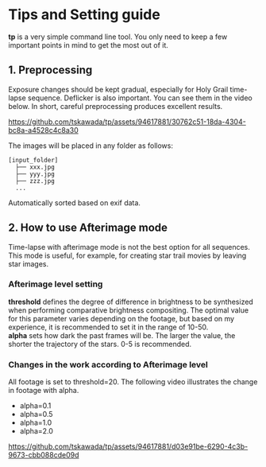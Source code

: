 # Tips and Setting guide

**tp** is a very simple command line tool. You only need to keep a few important points in mind to get the most out of it.

## 1. Preprocessing
Exposure changes should be kept gradual, especially for Holy Grail time-lapse sequence. Deflicker is also important. You can see them in the video below. In short, careful preprocessing produces excellent results.

https://github.com/tskawada/tp/assets/94617881/30762c51-18da-4304-bc8a-a4528c4c8a30

The images will be placed in any folder as follows:
```
[input_folder]
  ├── xxx.jpg
  ├── yyy.jpg
  ├── zzz.jpg
  ...
```
Automatically sorted based on exif data.

## 2. How to use Afterimage mode
Time-lapse with afterimage mode is not the best option for all sequences. This mode is useful, for example, for creating star trail movies by leaving star images.

### Afterimage level setting
**threshold** defines the degree of difference in brightness to be synthesized when performing comparative brightness compositing. The optimal value for this parameter varies depending on the footage, but based on my experience, it is recommended to set it in the range of 10-50.  
**alpha** sets how dark the past frames will be. The larger the value, the shorter the trajectory of the stars. 0-5 is recommended.

### Changes in the work according to Afterimage level
All footage is set to threshold=20. The following video illustrates the change in footage with alpha.
- alpha=0.1
- alpha=0.5
- alpha=1.0
- alpha=2.0

https://github.com/tskawada/tp/assets/94617881/d03e91be-6290-4c3b-9673-cbb088cde09d

